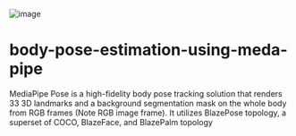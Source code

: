 ![image](https://user-images.githubusercontent.com/111382092/197697594-ef802f99-9289-4d1d-9c79-f58463a6ffcc.png)
# body-pose-estimation-using-meda-pipe
MediaPipe Pose is a high-fidelity body pose tracking solution that renders 33 3D landmarks and a background segmentation mask on the whole body from RGB frames (Note RGB image frame). It utilizes BlazePose topology, a superset of COCO, BlazeFace, and BlazePalm topology

